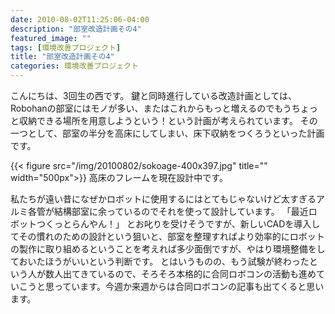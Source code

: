 ```yaml
---
date: 2010-08-02T11:25:06-04:00
description: "部室改造計画その4"
featured_image: ""
tags: [環境改善プロジェクト]
title: "部室改造計画その4"
categories: 環境改善プロジェクト
---
```


こんにちは、3回生の西です。
鍵と同時進行している改造計画としては、Robohanの部室にはモノが多い、またはこれからもっと増えるのでもうちょっと収納できる場所を用意しようという！という計画が考えられています。
その一つとして、部室の半分を高床にしてしまい、床下収納をつくろうといった計画です。

{{< figure src="/img/20100802/sokoage-400x397.jpg" title="" width="500px">}}
高床のフレームを現在設計中です。

私たちが遠い昔になぜかロボットに使用するにはとてもじゃないけど太すぎるアルミ各管が結構部室に余っているのでそれを使って設計しています。
「最近ロボットつくっとらんやん！」 とお叱りを受けそうですが、新しいCADを導入してその慣れのための設計という狙いと、部室を整理すればより効率的にロボットの製作に取り組めるということを考えれば多少面倒ですが、やはり環境整備をしておいたほうがいいという判断です。
とはいうものの、もう試験が終わったという人が数人出てきているので、そろそろ本格的に合同ロボコンの活動も進めていこうと思っています。今週か来週からは合同ロボコンの記事も出てくると思います。
